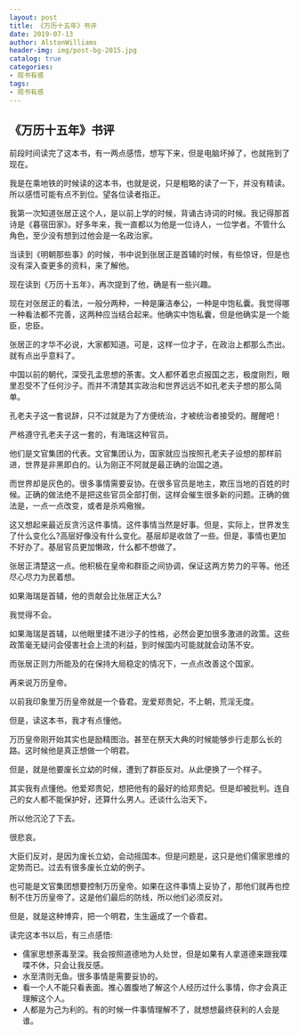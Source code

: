 ```yaml
---
layout: post
title: 《万历十五年》书评
date: 2019-07-13
author: AlstonWilliams
header-img: img/post-bg-2015.jpg
catalog: true
categories:
- 观书有感
tags:
- 观书有感
---
```


## 《万历十五年》书评

前段时间读完了这本书，有一两点感悟，想写下来，但是电脑坏掉了，也就拖到了现在。

我是在乘地铁的时候读的这本书，也就是说，只是粗略的读了一下，并没有精读。所以感悟可能有点不到位。望各位读者指正。

我第一次知道张居正这个人，是以前上学的时候，背诵古诗词的时候。我记得那首诗是《暮宿田家》。好多年来，我一直都以为他是一位诗人，一位学者。不管什么角色，至少没有想到过他会是一名政治家。

当读到《明朝那些事》的时候，书中说到张居正是首辅的时候，有些惊讶，但是也没有深入查更多的资料，来了解他。

现在读到《万历十五年》，再次提到了他，确是有一些兴趣。

现在对张居正的看法，一般分两种，一种是廉洁奉公，一种是中饱私囊。我觉得哪一种看法都不完善，这两种应当结合起来。他确实中饱私囊，但是他确实是一个能臣，忠臣。

张居正的才华不必说，大家都知道。可是，这样一位才子，在政治上都那么杰出。就有点出乎意料了。

中国以前的朝代，深受孔孟思想的荼害。文人都怀着忠贞报国之志，极度刚烈，眼里忍受不了任何沙子。而并不清楚其实政治和世界远远不如孔老夫子想的那么简单。

孔老夫子这一套说辞，只不过就是为了方便统治，才被统治者接受的。醒醒吧！

严格遵守孔老夫子这一套的，有海瑞这种官员。

他们是文官集团的代表。文官集团认为，国家就应当按照孔老夫子设想的那样前进，世界是非黑即白的。认为刚正不阿就是最正确的治国之道。

而世界却是灰色的。很多事情需要妥协。在很多官员是地主，欺压当地的百姓的时候。正确的做法绝不是把这些官员全部打倒，这样会催生很多新的问题。正确的做法是，一点一点改变，或者是杀鸡儆猴。

这又想起来最近反贪污这件事情。这件事情当然是好事。但是，实际上，世界发生了什么变化么?高层好像没有什么变化。基层却是收敛了一些。但是，事情也更加不好办了。基层官员更加懒政，什么都不想做了。

张居正清楚这一点。他积极在皇帝和群臣之间协调，保证这两方势力的平等。他还尽心尽力为民着想。

如果海瑞是首辅，他的贡献会比张居正大么?

我觉得不会。

如果海瑞是首辅，以他眼里揉不进沙子的性格，必然会更加很多激进的政策。这些政策毫无疑问会侵害社会上流的利益，到时候国内可能就就会动荡不安。

而张居正则力所能及的在保持大局稳定的情况下，一点点改善这个国家。

再来说万历皇帝。

以前我印象里万历皇帝就是一个昏君。宠爱郑贵妃，不上朝，荒淫无度。

但是，读这本书，我才有点懂他。

万历皇帝刚开始其实也是励精图治。甚至在祭天大典的时候能够步行走那么长的路。这时候他是真正想做一个明君。

但是，就是他要废长立幼的时候，遭到了群臣反对。从此便换了一个样子。

其实我有点懂他。他爱郑贵妃，想把他有的最好的给郑贵妃。但是却被批判。连自己的女人都不能保护好，还算什么男人。还谈什么治天下。

所以他沉沦了下去。

很悲哀。

大臣们反对，是因为废长立幼，会动摇国本。但是问题是，这只是他们儒家思维的定势而已。过去有很多废长立幼的例子。

也可能是文官集团想要控制万历皇帝。如果在这件事情上妥协了，那他们就再也控制不住万历皇帝了。这是他们最后的防线，所以他们必须反对。

但是，就是这种博弈，把一个明君，生生逼成了一个昏君。

读完这本书以后，有三点感悟:
- 儒家思想荼毒至深。我会按照道德地为人处世，但是如果有人拿道德来跟我喋喋不休，只会让我反感。
- 水至清则无鱼。很多事情是需要妥协的。
- 看一个人不能只看表面。推心置腹地了解这个人经历过什么事情，你才会真正理解这个人。
- 人都是为己为利的。有的时候一件事情理解不了，就想想最终获利的人会是谁。
